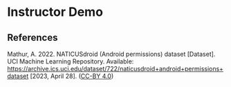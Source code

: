 # Instructor Demo

## References

Mathur, A. 2022. NATICUSdroid (Android permissions) dataset [Dataset]. UCI Machine Learning Repository. Available: <https://archive.ics.uci.edu/dataset/722/naticusdroid+android+permissions+dataset> [2023, April 28]. ([CC-BY 4.0](https://creativecommons.org/licenses/by/4.0/legalcode))
